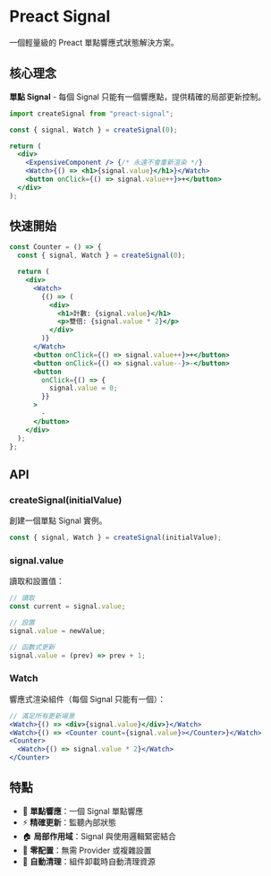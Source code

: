 # Preact Signal

一個輕量級的 Preact 單點響應式狀態解決方案。

## 核心理念

**單點 Signal** - 每個 Signal 只能有一個響應點，提供精確的局部更新控制。

```jsx
import createSignal from "preact-signal";

const { signal, Watch } = createSignal(0);

return (
  <div>
    <ExpensiveComponent /> {/* 永遠不會重新渲染 */}
    <Watch>{() => <h1>{signal.value}</h1>}</Watch>
    <button onClick={() => signal.value++}>+</button>
  </div>
);
```

## 快速開始

```jsx
const Counter = () => {
  const { signal, Watch } = createSignal(0);

  return (
    <div>
      <Watch>
        {() => (
          <div>
            <h1>計數: {signal.value}</h1>
            <p>雙倍: {signal.value * 2}</p>
          </div>
        )}
      </Watch>
      <button onClick={() => signal.value++}>+</button>
      <button onClick={() => signal.value--}>-</button>
      <button
        onClick={() => {
          signal.value = 0;
        }}
      >
        -
      </button>
    </div>
  );
};
```

## API

### createSignal(initialValue)

創建一個單點 Signal 實例。

```jsx
const { signal, Watch } = createSignal(initialValue);
```

### signal.value

讀取和設置值：

```jsx
// 讀取
const current = signal.value;

// 設置
signal.value = newValue;

// 函數式更新
signal.value = (prev) => prev + 1;
```

### Watch

響應式渲染組件（每個 Signal 只能有一個）：

```jsx
// 滿足所有更新場景
<Watch>{() => <div>{signal.value}</div>}</Watch>
<Watch>{() => <Counter count={signal.value}></Counter>}</Watch>
<Counter>
  <Watch>{() => signal.value * 2}</Watch>
</Counter>
```

## 特點

- 🎯 **單點響應**：一個 Signal 單點響應
- ⚡ **精確更新**：監聽內部狀態
- 🏠 **局部作用域**：Signal 與使用邏輯緊密結合
- 🚀 **零配置**：無需 Provider 或複雜設置
- 🔄 **自動清理**：組件卸載時自動清理資源
